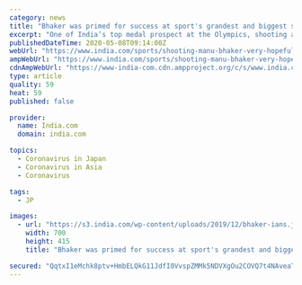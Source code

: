 ```yaml
---
category: news
title: "Bhaker was primed for success at sport's grandest and biggest stage in Tokyo later this year."
excerpt: "One of India’s top medal prospect at the Olympics, shooting ace Manu Bhaker is ‘very hopeful’ of the Summer Games taking place next year and maintaining her terrific game and poise too until then. Despite the uncertainty gnawing at the world of sports due to the COVID-19 pandemic,"
publishedDateTime: 2020-05-08T09:14:00Z
webUrl: "https://www.india.com/sports/shooting-manu-bhaker-very-hopeful-of-tokyo-olympics-taking-place-next-year-says-confident-of-maintaining-my-game-and-hitting-peak-form-there-4023373/"
ampWebUrl: "https://www.india.com/sports/shooting-manu-bhaker-very-hopeful-of-tokyo-olympics-taking-place-next-year-says-confident-of-maintaining-my-game-and-hitting-peak-form-there-4023373/amp/"
cdnAmpWebUrl: "https://www-india-com.cdn.ampproject.org/c/s/www.india.com/sports/shooting-manu-bhaker-very-hopeful-of-tokyo-olympics-taking-place-next-year-says-confident-of-maintaining-my-game-and-hitting-peak-form-there-4023373/amp/"
type: article
quality: 59
heat: 59
published: false

provider:
  name: India.com
  domain: india.com

topics:
  - Coronavirus in Japan
  - Coronavirus in Asia
  - Coronavirus

tags:
  - JP

images:
  - url: "https://s3.india.com/wp-content/uploads/2019/12/bhaker-ians.jpg"
    width: 700
    height: 415
    title: "Bhaker was primed for success at sport's grandest and biggest stage in Tokyo later this year."

secured: "QqtxI1eMchk8ptv+HmbELQkG11JdfI0VvspZMMk5NDVXgOu2COVQ7t4NAveaT7XOhnXE0I4BR5F0JT0ZYhL/6Jof+PJgj+730sLt9pI8xnIe0s/4rYe1eZUsI4lC/Sz8xEZXXMYZqk04FtsZ4PuaWAemND7S62eY7C/bVo0vF1Rl0OJfxpYp71TD2cMy+UbXEeefWVGj2ciuwxUJHdkj+0H+GIoNkrRlRVW/GpmIcO/YNY+ahOBDsrMjQEWLm9Kk2dE8C1uwT0kWUB/fe54N05b2M/KZ38VW2LUABktG46Icxt+thwDOTeccmacYrn/4;Ot8imCHQFmEbUFElpwxpzg=="
---
```


